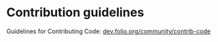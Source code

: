 # Contribution guidelines

Guidelines for Contributing Code: 
[dev.folio.org/community/contrib-code](http://dev.folio.org/community/contrib-code)
